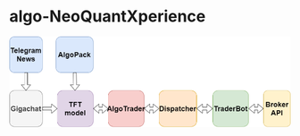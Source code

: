 # algo-NeoQuantXperience

![alt text](https://github.com/magnatm/algo-NeoQuantXperience/blob/main/MainBlocks.png?raw=true)